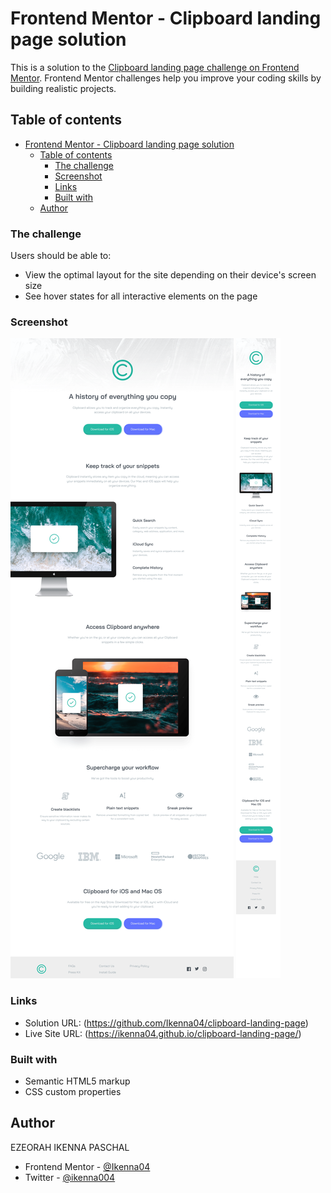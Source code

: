 # Frontend Mentor - Clipboard landing page solution

This is a solution to the
[Clipboard landing page challenge on Frontend Mentor](https://www.frontendmentor.io/challenges/clipboard-landing-page-5cc9bccd6c4c91111378ecb9).
Frontend Mentor challenges help you improve your coding skills by building
realistic projects.

## Table of contents

- [Frontend Mentor - Clipboard landing page solution](#frontend-mentor---clipboard-landing-page-solution)
  - [Table of contents](#table-of-contents)
    - [The challenge](#the-challenge)
    - [Screenshot](#screenshot)
    - [Links](#links)
    - [Built with](#built-with)
  - [Author](#author)

### The challenge

Users should be able to:

- View the optimal layout for the site depending on their device's screen size
- See hover states for all interactive elements on the page

### Screenshot

![](screen-shots/Screenshot%202023-11-06%20at%2010-30-10%20Clip%20Board%20Landing.png)
![](screen-shots/Screenshot%202023-11-06%20at%2010-31-05%20Clip%20Board%20Landing.png)

### Links

- Solution URL: (https://github.com/Ikenna04/clipboard-landing-page)
- Live Site URL: (https://ikenna04.github.io/clipboard-landing-page/)

### Built with

- Semantic HTML5 markup
- CSS custom properties

## Author

EZEORAH IKENNA PASCHAL

<!-- - Website - [Add your name here](https://www.your-site.com) -->

- Frontend Mentor - [@Ikenna04](https://www.frontendmentor.io/profile/Ikenna04)
- Twitter - [@ikenna004](https://www.twitter.com/ikenna004)

